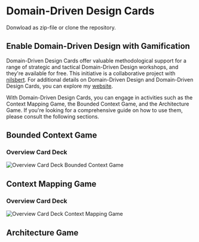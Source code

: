# Domain-Driven Design Cards

Donwload as zip-file or clone the repository.

## Enable Domain-Driven Design with Gamification

Domain-Driven Design Cards offer valuable methodological support for a range of strategic and 
tactical Domain-Driven Design workshops, and they're available for free. This initiative is a collaborative 
project with [nilsbert](https://github.com/nilsbert). For additional details on Domain-Driven Design and Domain-Driven Design Cards, 
you can explore my [website](www.architecture-enablers.de).

With Domain-Driven Design Cards, you can engage in activities such as the Context Mapping Game, 
the Bounded Context Game, and the Architecture Game. If you're looking for a comprehensive guide 
on how to use them, please consult the following sections.

## Bounded Context Game

### Overview Card Deck

![Overview Card Deck Bounded Context Game](./cards/Bounded_Context_Game_Cards_Overview.png)

## Context Mapping Game

### Overview Card Deck

![Overview Card Deck Context Mapping Game](./cards/Context_Mapping_Game_Cards_Overview.png)

## Architecture Game
